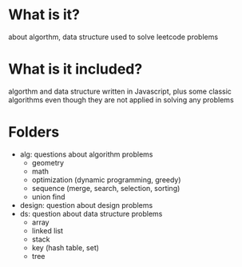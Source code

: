 # What is it?
about algorthm, data structure used to solve leetcode problems

# What is it included?
algorthm and data structure written in Javascript, plus some classic algorithms even though they are not applied in solving any problems

# Folders
- alg: questions about algorithm problems
    - geometry
    - math
    - optimization (dynamic programming, greedy)
    - sequence (merge, search, selection, sorting)
    - union find
- design: question about design problems
- ds: question about data structure problems
    - array
    - linked list
    - stack
    - key (hash table, set)
    - tree